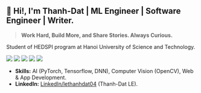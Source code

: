 ## 👋 Hi!, I'm Thanh-Dat | ML Engineer | Software Engineer | Writer.

> **Work Hard, Build More, and Share Stories. Always Curious.**

Student of HEDSPI program at Hanoi University of Science and Technology.

![](https://img.shields.io/badge/-Python-333?style=flat-square&logo=Python&logoColor=fff)
![](https://img.shields.io/badge/-C/C++-c14438?style=flat-square&logo=C&logoColor=fff)
![](https://img.shields.io/badge/-PyTorch-e34f26?style=flat-square&logo=PyTorch&logoColor=fff)
![](https://img.shields.io/badge/-TensorFlow-e5cd0c?style=flat-square&logo=TensorFlow&logoColor=fff)
<img src="https://komarev.com/ghpvc/?username=lethanhdat04"> 

- **Skills:** AI (PyTorch, Tensorflow, DNN), Computer Vision (OpenCV), Web & App Development.
- **LinkedIn:** [LinkedIn/lethanhdat04](https://www.linkedin.com/in/lethanhdat0444/) (Thanh-Dat LE).


